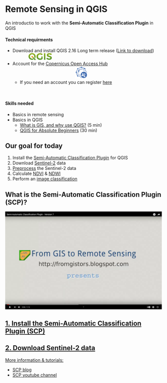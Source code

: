 # Remote Sensing in QGIS
An introductio to work with the **Semi-Automatic Classification Plugin** in QGIS


#### Technical requirments
- Download and install QGIS 2.16 Long term release ([Link to download](https://qgis.org/en/site/forusers/download.html)) 
&nbsp;&nbsp;&nbsp;&nbsp;&nbsp;&nbsp;&nbsp;&nbsp;&nbsp;&nbsp;&nbsp;&nbsp; <img src="images/QGIS_logo_2017.png" alt="QGIS logo" width="75"><br>
- Account for the [Copernicus Open Access Hub](https://scihub.copernicus.eu/dhus/#/home) 
&nbsp;&nbsp;&nbsp;&nbsp;&nbsp;&nbsp;&nbsp;&nbsp;&nbsp;&nbsp;&nbsp;&nbsp;&nbsp;&nbsp;&nbsp;&nbsp;&nbsp;&nbsp;&nbsp;&nbsp;&nbsp;&nbsp;&nbsp;&nbsp;&nbsp;&nbsp;&nbsp;&nbsp;&nbsp;&nbsp;&nbsp;&nbsp;&nbsp;&nbsp;&nbsp;&nbsp;&nbsp;&nbsp;&nbsp;&nbsp;&nbsp;&nbsp;&nbsp;&nbsp;&nbsp;&nbsp;&nbsp;&nbsp;&nbsp;&nbsp; <img src="images/openhub_service.svg" alt="Copernicus Open Access Hub logo" width="40">
   - If you need an account you can register [here](https://scihub.copernicus.eu/dhus/#/self-registration) 


<br>

#### Skills needed
- Basics in remote sensing
- Basics in QGIS
  - [What is GIS, and why use QGIS?](https://www.youtube.com/watch?v=8oEnJvLzDnQ) (5 min)
  - [QGIS for Absolute Beginners](https://www.youtube.com/watch?v=kCnNWyl9qSE) (30 min)




## Our goal for today
1. Install the  [Semi-Automatic Classification Plugin](https://fromgistors.blogspot.com/p/semi-automatic-classification-plugin.html) for QGIS
2. Download [Sentinel-2](https://sentinel.esa.int/web/sentinel/missions/sentinel-2) data
3. [Preprocess](https://rscc.umn.edu/lessons/lessonpre) the Sentinel-2 data
4. Calculate [NDVI](https://www.dlr.de/eoc/desktopdefault.aspx/tabid-9142/19518_read-45426/) & [NDWI](https://foodsecurity-tep.net/node/214)
5. Perform an [image classification](https://gisgeography.com/image-classification-techniques-remote-sensing/)



## What is the Semi-Automatic Classification Plugin (SCP)?
<div align="center">
  <a href="https://www.youtube.com/watch?v=bzynTxwOcYQ&t=65s"><img src="images/SCP_video.PNG" alt="Intro to SCP" width="750"
</div>

<br>

<div align="left">


## 1. Install the Semi-Automatic Classification Plugin (SCP)


## 2. Download Sentinel-2 data


     
More information & tutorials:
- [SCP blog](https://fromgistors.blogspot.com/)
- [SCP youtube channel](https://www.youtube.com/user/fromgistors)

   
   
  
</div>
